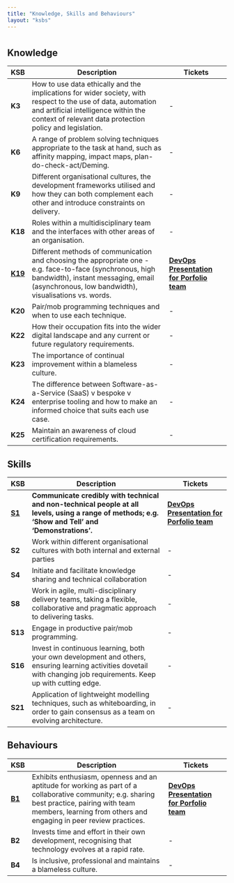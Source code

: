 ```yaml
---
title: "Knowledge, Skills and Behaviours"
layout: "ksbs"
---
```

#

## Knowledge

| KSB | Description| Tickets |
| - | - | - |
| **K3**| How to use data ethically and the implications for wider society, with respect to the use of data, automation and artificial intelligence within the context of relevant data protection policy and legislation. | - |
| **K6** | A range of problem solving techniques appropriate to the task at hand, such as affinity mapping, impact maps, plan-do-check-act/Deming. | - |
| **K9** |  Different organisational cultures, the development frameworks utilised and how they can both complement each other and introduce constraints on delivery. | - |
| **K18** | Roles within a multidisciplinary team and the interfaces with other areas of an organisation. | -|
| **[K19](../tags/k19)** | Different methods of communication and choosing the appropriate one - e.g. face-to-face (synchronous, high bandwidth), instant messaging, email (asynchronous, low bandwidth), visualisations vs. words. | **[DevOps Presentation for Porfolio team](../posts/presentation/)** |
| **K20** | Pair/mob programming techniques and when to use each technique. | -|
| **K22** | How their occupation fits into the wider digital landscape and any current or future regulatory requirements. | -|
| **K23** | The importance of continual improvement within a blameless culture. | -|
| **K24** | The difference between Software-as-a-Service (SaaS) v bespoke v enterprise tooling and how to make an informed choice that suits each use case. | -|
| **K25** | Maintain an awareness of cloud certification requirements. | -|

## Skills

| KSB | Description| Tickets |
| - | - | - |
| **[S1](../tags/s1)** | **Communicate credibly with technical and non-technical people at all levels, using a range of methods; e.g. ‘Show and Tell’ and ‘Demonstrations’.** | **[DevOps Presentation for Porfolio team](../posts/presentation/)** |
| **S2** | Work within different organisational cultures with both internal and external parties | - |
| **S4** | Initiate and facilitate knowledge sharing and technical collaboration | - |
| **S8** | Work in agile, multi-disciplinary delivery teams, taking a flexible, collaborative and pragmatic approach to delivering tasks. | - |
| **S13** | Engage in productive pair/mob programming. | -|
| **S16** | Invest in continuous learning, both your own development and others, ensuring learning activities dovetail with changing job requirements. Keep up with cutting edge. | -|
| **S21** | Application of lightweight modelling techniques, such as whiteboarding, in order to gain consensus as a team on evolving architecture. | - |

## Behaviours

| KSB | Description| Tickets |
| - | - | - |
| **[B1](../tags/b1)** | Exhibits enthusiasm, openness and an aptitude for working as part of a collaborative community; e.g. sharing best practice, pairing with team members, learning from others and engaging in peer review practices. | **[DevOps Presentation for Porfolio team](../posts/presentation/)** |
| **B2** | Invests time and effort in their own development, recognising that technology evolves at a rapid rate. | -|
| **B4** | Is inclusive, professional and maintains a blameless culture. | -|
